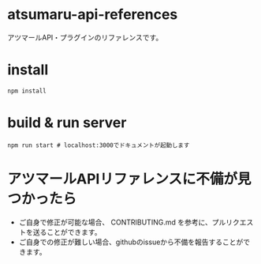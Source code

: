 # atsumaru-api-references

アツマールAPI・プラグインのリファレンスです。

# install
```sh
npm install
```

# build & run server
```
npm run start # localhost:3000でドキュメントが起動します
```

# アツマールAPIリファレンスに不備が見つかったら

- ご自身で修正が可能な場合、 CONTRIBUTING.md を参考に、プルリクエストを送ることができます。
- ご自身での修正が難しい場合、githubのissueから不備を報告することができます。
